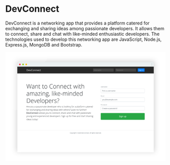 # DevConnect
DevConnect is a networking app that provides a platform catered for exchanging and sharing ideas among passionate developers. It allows them to connect, share and chat with like-minded enthusiastic developers. The technologies used to develop this networking app are JavaScript, Node.js, Express.js, MongoDB and Bootstrap.

![DevConnect Website Screenshot](https://github.com/FNuri/Fanur-Technology-Website/blob/master/fnurimages/DevConnect%20Screenshot.png)
